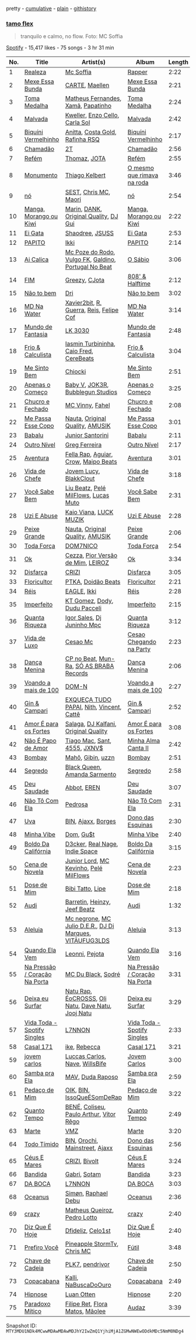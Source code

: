pretty - [cumulative](/playlists/cumulative/37i9dQZF1DX9QOccjUUyGN.md) - [plain](/playlists/plain/37i9dQZF1DX9QOccjUUyGN) - [githistory](https://github.githistory.xyz/mackorone/spotify-playlist-archive/blob/main/playlists/plain/37i9dQZF1DX9QOccjUUyGN)

### [tamo flex](https://open.spotify.com/playlist/37i9dQZF1DX9QOccjUUyGN)

> tranquilo e calmo, no flow\. Foto: MC Soffia

[Spotify](https://open.spotify.com/user/spotify) - 15,417 likes - 75 songs - 3 hr 31 min

| No. | Title | Artist(s) | Album | Length |
|---|---|---|---|---|
| 1 | [Realeza](https://open.spotify.com/track/5OU9MTz2dl9HKJmoxA5dJV) | [Mc Soffia](https://open.spotify.com/artist/2aPCjzfki5HgFLrse785FT) | [Rapper](https://open.spotify.com/album/6QUcLAP54GOcf5ZUoSbUoZ) | 2:22 |
| 2 | [Mexe Essa Bunda](https://open.spotify.com/track/2F6Ri0WOoMiIKx8nhdgXra) | [CARTE](https://open.spotify.com/artist/10lZ3MatShsQGTGHguEA89), [Maellen](https://open.spotify.com/artist/0HMN7572MhSLJU8hM6sA3I) | [Mexe Essa Bunda](https://open.spotify.com/album/05urQftLWCayd6zx2Ljzs4) | 2:21 |
| 3 | [Toma Medalha](https://open.spotify.com/track/4lOmgaoGMVnCbwoFEbmprq) | [Matheus Fernandes](https://open.spotify.com/artist/37mqXU98U5GmH5ZDtlHM1c), [Xamã](https://open.spotify.com/artist/5YwzDz4RJfTiMHS4tdR5Lf), [Papatinho](https://open.spotify.com/artist/0iZz25uH5PLaShpqq84uYv) | [Toma Medalha](https://open.spotify.com/album/4xuvVtj2GA2UMviYkFelOq) | 2:24 |
| 4 | [Malvada](https://open.spotify.com/track/2Xc2eEolkRdSfkMibKwzB1) | [Kweller](https://open.spotify.com/artist/4W4NkfM4A1sX2S2bfYlV07), [Enzo Cello](https://open.spotify.com/artist/5d6V3NZSeR7XZmEkf8inaU), [Carla Sol](https://open.spotify.com/artist/5fsVgeMY2QWGXbNW6rIjgN) | [Malvada](https://open.spotify.com/album/2KQ98Un3h6nEhnLrzFCzHe) | 2:42 |
| 5 | [Biquíni Vermelhinho](https://open.spotify.com/track/56GEKXQqonUY1VlSA2JjCI) | [Anitta](https://open.spotify.com/artist/7FNnA9vBm6EKceENgCGRMb), [Costa Gold](https://open.spotify.com/artist/7q1aEytv83jXNECmyaMhgn), [Rafinha RSQ](https://open.spotify.com/artist/4Fdcah41ppKa37zPM0sA1h) | [Biquíni Vermelhinho](https://open.spotify.com/album/5dVCNTQxOPwNegbahiRPGe) | 2:17 |
| 6 | [Chamadão](https://open.spotify.com/track/7J6AH2dTR9yJExNjBVquOg) | [2T](https://open.spotify.com/artist/3ls0I42IWbgbZFnFCfi21m) | [Chamadão](https://open.spotify.com/album/3c03GdQjBveeEX6MKtoMd5) | 2:56 |
| 7 | [Refém](https://open.spotify.com/track/2UGQrnZhzK47JMsnySGrzU) | [Thomaz](https://open.spotify.com/artist/2Y9JJi5tsqEFAzr1NY9Mag), [JOTA](https://open.spotify.com/artist/4uT4e6Xj84gS0G3PrBw9Fk) | [Refém](https://open.spotify.com/album/6kyEV5CbUdUKGiDRxdKeCf) | 2:55 |
| 8 | [Monumento](https://open.spotify.com/track/0yg0NeuDRodgNUOB1UukKI) | [Thiago Kelbert](https://open.spotify.com/artist/22kCWlXVaiBMYozPgHQhZM) | [O mesmo que rimava na roda](https://open.spotify.com/album/0hAiRHgK81qTe9vEA62ciW) | 3:46 |
| 9 | [nó](https://open.spotify.com/track/0hSN5geEl2wczCdvnw7dZB) | [SEST](https://open.spotify.com/artist/6TaJMoxhKD43q5yWg2XlHQ), [Chris MC](https://open.spotify.com/artist/0obu7Om4zu9ahul5DI4JtY), [Maori](https://open.spotify.com/artist/6cTths3ECGmlGS7SDER6Mg) | [nó](https://open.spotify.com/album/43hIDvs00oVBHd80UplfBD) | 2:54 |
| 10 | [Manga, Morango ou Kiwi](https://open.spotify.com/track/5JIZITyyoY0mRIWgYQ3g27) | [Marin](https://open.spotify.com/artist/5kni0YNAYU6UftGp4Pn077), [DANK](https://open.spotify.com/artist/7tDjxyXj7EWdnnpAVwr2zM), [Original Quality](https://open.spotify.com/artist/5ZTnWo7IY6rdIxm6aTSR84), [DJ Gui](https://open.spotify.com/artist/3ojbgoniv6UU4eR2HM22wK) | [Manga, Morango ou Kiwi](https://open.spotify.com/album/2aSqDpjnIHEWgMmSE32WJ1) | 2:22 |
| 11 | [Ei Gata](https://open.spotify.com/track/38ZvOD8P37Z7nIjFr4Ssg5) | [Shaodree](https://open.spotify.com/artist/4NOi6526Zq6dqCMXaEN0EW), [JSUSS](https://open.spotify.com/artist/2P3mwVBN9WeQ2i4Vc98Gci) | [Ei Gata](https://open.spotify.com/album/4l1N7KmPS3VDbdUmxbQeOn) | 2:53 |
| 12 | [PAPITO](https://open.spotify.com/track/5QFTzGy6JABQ7C7bJPxXKk) | [Ikki](https://open.spotify.com/artist/5uxYttuMvoojMzmPmWWg6T) | [PAPITO](https://open.spotify.com/album/0hQsFPYIuWqz4pfR8UOZyY) | 2:14 |
| 13 | [Ai Calica](https://open.spotify.com/track/65CB461aKF5FvIuuzqUgXu) | [Mc Poze do Rodo](https://open.spotify.com/artist/28ie4NNTa2VW2QV4Zray8M), [Vulgo FK](https://open.spotify.com/artist/27azwwkxutWL1BWMkgNIh0), [Galdino](https://open.spotify.com/artist/0WvTL8PecsD3VxRGuHdSxj), [Portugal No Beat](https://open.spotify.com/artist/71LRKKvAjoc6LyNmob269Q) | [O Sábio](https://open.spotify.com/album/6aONODz5AYfzrNESWC9n4W) | 3:06 |
| 14 | [FIM](https://open.spotify.com/track/3iS1uyJ3IVCt7pVLVBWd1j) | [Greezy](https://open.spotify.com/artist/3exY81LSlWqpL03GFPTEgB), [CJota](https://open.spotify.com/artist/5qvphJwi72TG198xn5VVYH) | [808' & Halftime](https://open.spotify.com/album/4C3YKkNgyUuGCSjeKiyaCC) | 2:12 |
| 15 | [Não to bem](https://open.spotify.com/track/1bSEE8AEa5kus0vv6Eyibf) | [Dri](https://open.spotify.com/artist/0ZS2ehyvFN05jP3MH25l4g) | [Não to bem](https://open.spotify.com/album/6fQ1xC20HDbRUbwXyAySlS) | 3:02 |
| 16 | [MD Na Water](https://open.spotify.com/track/3ssfQQod2LfkS2tjREVTLD) | [Xavier2bit](https://open.spotify.com/artist/5b3JwpsWnUgqkDNAsoJWwV), [R\. Guerra](https://open.spotify.com/artist/0ihqJFsOSMthFAo5T9e4Id), [Reis](https://open.spotify.com/artist/3nBff19fdDxH7M3QsCbheB), [Felipe Cof](https://open.spotify.com/artist/1dlv8OFNAfktrvtYISfnAo) | [MD Na Water](https://open.spotify.com/album/5sTxz91Cbp4ZBirS0zbZlF) | 3:14 |
| 17 | [Mundo de Fantasia](https://open.spotify.com/track/3tan5rgugHRDRkwmHmlU93) | [LK 3030](https://open.spotify.com/artist/1NwOxFPX8X4zAp6gF4K8DD) | [Mundo de Fantasia](https://open.spotify.com/album/2HdtVLARQ9ylHm76OoeCx4) | 2:48 |
| 18 | [Frio & Calculista](https://open.spotify.com/track/4J1c6maTGuWirmGCOgrfsK) | [Iasmin Turbininha](https://open.spotify.com/artist/0HeSaJ2OiMF7ZpdKTkTZF1), [Caio Fred](https://open.spotify.com/artist/7y8GW7hTfyk4FYKJNRJ709), [CereBeats](https://open.spotify.com/artist/4USYf94aCsO66aJqulSV2D) | [Frio & Calculista](https://open.spotify.com/album/3uAl8UgCy8Qgzff4RKl0rP) | 3:04 |
| 19 | [Me Sinto Bem](https://open.spotify.com/track/5bUuh6L8KHJqGmEEfnlsFg) | [Chiocki](https://open.spotify.com/artist/0UFcxMt1Cv90Y1qKpVDT5Z) | [Me Sinto Bem](https://open.spotify.com/album/5WoBEooabtB2ARJDRdABHl) | 2:51 |
| 20 | [Apenas o Começo](https://open.spotify.com/track/6lTq6zVD3RUTkCW0AIy92N) | [Baby V](https://open.spotify.com/artist/2fqG2rNsyOSNUiDeCWIS3U), [JOK3R](https://open.spotify.com/artist/2YvHMMn0rYDvE3rs6dqzhq), [Bubblegun Studios](https://open.spotify.com/artist/4vqazZms8Y4wPQM6rbtOGx) | [Apenas o Começo](https://open.spotify.com/album/7A69JKVv8hLqycZNInl7PW) | 3:25 |
| 21 | [Chucro e Fechado](https://open.spotify.com/track/6PcaG53oajoKzr9CR4UDNZ) | [MC Vinny](https://open.spotify.com/artist/0dNyaMJp0r9zBYG86JgRDI), [Fahel](https://open.spotify.com/artist/6eBQDBWq5rlP76s4TpOHCC) | [Chucro e Fechado](https://open.spotify.com/album/5PlhbWKC7OS0bG9N0euZ9i) | 2:08 |
| 22 | [Me Passa Esse Copo](https://open.spotify.com/track/6353VJ9hZ7ggkUC1IptSvo) | [Nauta](https://open.spotify.com/artist/4AgzhiI0w5c5simIeNuyh4), [Original Quality](https://open.spotify.com/artist/5ZTnWo7IY6rdIxm6aTSR84), [AMUSIK](https://open.spotify.com/artist/48r1nXoaPXPSx1LoM0Rnzl) | [Me Passa Esse Copo](https://open.spotify.com/album/0a82dtHllqFYvIRe0tWMby) | 3:01 |
| 23 | [Babalu](https://open.spotify.com/track/6Y70phr2vlGJblFad3gFmu) | [Junior Santorini](https://open.spotify.com/artist/1iNaOoJmbEQJDrXCfLZI23) | [Babalu](https://open.spotify.com/album/3eF2GaFONEQZaQnGuppUry) | 2:11 |
| 24 | [Outro Nível](https://open.spotify.com/track/2wJtkcZcYq5Axv7dWFT9Lv) | [Greg Ferreira](https://open.spotify.com/artist/2e8RAcYXYt5IStoaaQWcG8) | [Outro Nível](https://open.spotify.com/album/0aBVgFfCQU38XKeJZhoDhh) | 2:17 |
| 25 | [Aventura](https://open.spotify.com/track/0L6qGURgn9HEojpJoSR276) | [Fella Rap](https://open.spotify.com/artist/0qdqMdbxiKiRrQ84Z8RRhB), [Aguiar](https://open.spotify.com/artist/2V5XSRMcoCZTHAoN7ShqmS), [Crow](https://open.spotify.com/artist/44pAmp33rQVeeIcgkHt3bS), [Maipo Beats](https://open.spotify.com/artist/63BTHXg5UTtmmAiAGc0fQx) | [Aventura](https://open.spotify.com/album/54H1arxQvGhWx0vUdzyrNK) | 3:01 |
| 26 | [Vida de Chefe](https://open.spotify.com/track/2amEICbtj99qNjYsURU2dB) | [Jovem Lucy](https://open.spotify.com/artist/0hBRC3XcpaS7YnZyQCLw7Y), [BlakkClout](https://open.spotify.com/artist/4pZ2z5NE2z1vvdRqf7q0Gq) | [Vida de Chefe](https://open.spotify.com/album/62x21AmDCotLt8Ou7lLL02) | 3:18 |
| 27 | [Você Sabe Bem](https://open.spotify.com/track/3tKgIx3VVMmWIYh1PxNHNT) | [Liu Beatz](https://open.spotify.com/artist/106xNJkxSAfb0o8GIt6joQ), [Pelé MilFlows](https://open.spotify.com/artist/4WbHbolEKZIhnkO2xv2Lm0), [Lucas Muto](https://open.spotify.com/artist/56T4EzWjDqignFu9eBdKT4) | [Você Sabe Bem](https://open.spotify.com/album/4cYNYRMKZ8MFIWIaSTId4F) | 2:31 |
| 28 | [Uzi E Abuse](https://open.spotify.com/track/2ExxuGFGjXMuwSYMfsP9Fy) | [Kaio Viana](https://open.spotify.com/artist/2XGuDrQEuJXo3FfBQMeUn4), [LUCK MUZIK](https://open.spotify.com/artist/6D7tQSIfrZtGfHVYesKXvR) | [Uzi E Abuse](https://open.spotify.com/album/3TKnFeFxNE0vjpz0GYFfz3) | 2:28 |
| 29 | [Peixe Grande](https://open.spotify.com/track/4eL2UJw7hlvoxywx4CSL9F) | [Nauta](https://open.spotify.com/artist/4AgzhiI0w5c5simIeNuyh4), [Original Quality](https://open.spotify.com/artist/5ZTnWo7IY6rdIxm6aTSR84), [AMUSIK](https://open.spotify.com/artist/48r1nXoaPXPSx1LoM0Rnzl) | [Peixe Grande](https://open.spotify.com/album/0BVqwfKqX94meCXXWem6XB) | 2:06 |
| 30 | [Toda Força](https://open.spotify.com/track/2kuPQjaLLvpuz4sS7XK7yI) | [DOM7NICO](https://open.spotify.com/artist/2oGllwBi30E8506gcLUohv) | [Toda Força](https://open.spotify.com/album/6YeIiZDWaKsWVvQuyitwjr) | 2:54 |
| 31 | [Ok](https://open.spotify.com/track/5iqGwRFxb6sA6Nft63xl4M) | [Cezza](https://open.spotify.com/artist/5rLw6pCcoJyli9ZYnDFwrV), [Pior Versão de Mim](https://open.spotify.com/artist/3VI6PCewAVll6K4cYoNWt7), [LEIROZ](https://open.spotify.com/artist/5cRriQJijsudb4UimiqQxU) | [Ok](https://open.spotify.com/album/167xAEQlWPafUZ4IgztgMw) | 3:34 |
| 32 | [Disfarça](https://open.spotify.com/track/2kH5vD45RQtkkJv8YPKiq7) | [CRIZI](https://open.spotify.com/artist/1hTAvb0pcopMhAWBWp482O) | [Disfarça](https://open.spotify.com/album/3jG7kKxQkJ0NB3rXfQSLUQ) | 3:05 |
| 33 | [Floricultor](https://open.spotify.com/track/4h8lLunQEZwzwhHJmTLwXJ) | [PTKA](https://open.spotify.com/artist/4ChHh2DTGIbIUciPmoSxej), [Doidão Beats](https://open.spotify.com/artist/1SY2NQQLliQAXoi0YtGZQm) | [Floricultor](https://open.spotify.com/album/0ua1wP0r7JUWkksIfNLGp8) | 2:21 |
| 34 | [Réis](https://open.spotify.com/track/1Y9nwb89W4pskYMFAcgNi0) | [EAGLE](https://open.spotify.com/artist/0ZqMXm6JYztVVqFXvHh7v3), [Ikki](https://open.spotify.com/artist/5uxYttuMvoojMzmPmWWg6T) | [Réis](https://open.spotify.com/album/4tS4vFUJupCi8sMcsKbW5Z) | 2:28 |
| 35 | [Imperfeito](https://open.spotify.com/track/5H41OCQAoCMOWsfQDu9qER) | [KT Gomez](https://open.spotify.com/artist/703CEqKg3mMmHrGvzQhoBY), [Dody](https://open.spotify.com/artist/57zabUYj0PmYHv4YeaeiEs), [Dudu Pacceli](https://open.spotify.com/artist/5O6LBBltqS4jHn90iy85Bj) | [Imperfeito](https://open.spotify.com/album/1G0h6iNeBYcrf5Mm0nJL9x) | 2:15 |
| 36 | [Quanta Riqueza](https://open.spotify.com/track/5ducepktoljPO994NZQDGJ) | [Igor Sales](https://open.spotify.com/artist/2EviHZCzRfYkqh0yzn8GXw), [Dj Juninho Mpc](https://open.spotify.com/artist/7jFRtAYHwvVsYWZnv8AyyZ) | [Quanta Riqueza](https://open.spotify.com/album/5eiWGVE6tFQiv4HhusuxWM) | 3:12 |
| 37 | [Vida de Luxo](https://open.spotify.com/track/4UWNfkKgFd7xKOdZtlBPOp) | [Cesao Mc](https://open.spotify.com/artist/2vBTP2mlmqzuPQ4ksP6h4e) | [Cesao Chegando na Party](https://open.spotify.com/album/3ywpHQZeI3be2SbmwHF7wt) | 2:23 |
| 38 | [Dança Menina](https://open.spotify.com/track/0pNsyFV27plpmQvp2x7Vro) | [CP no Beat](https://open.spotify.com/artist/1ta5CY6ruoV25kWA3Tk2hW), [Mun\-Ra](https://open.spotify.com/artist/0TCMOxaDMS40afITXwbE96), [SÓ AS BRABA Records](https://open.spotify.com/artist/1vzqipvBH39GBswAMRgRgM) | [Dança Menina](https://open.spotify.com/album/00jcsspWRugMHik4I668o3) | 2:06 |
| 39 | [Voando a mais de 100](https://open.spotify.com/track/1PjQSPkgoYVI97QGSucClY) | [DOM\-N](https://open.spotify.com/artist/6m7TXLu0ohU6AOEF7oAh5P) | [Voando a mais de 100](https://open.spotify.com/album/1zU4UqXgfbfb32nt1eVNFO) | 2:27 |
| 40 | [Gin & Campari](https://open.spotify.com/track/6KO5LTv13zmGhUCFNOssKl) | [EXQUEÇA TUDO PAPAI](https://open.spotify.com/artist/5jNs5i0CPbgCqc2ns08z3D), [Nith](https://open.spotify.com/artist/3OZbEO1ofELMzNrleV5Umb), [Vincent](https://open.spotify.com/artist/1oNEmlsYecF27VXffRlXDG), [Cattê](https://open.spotify.com/artist/3zDcpCuml9h74aIOs8Gx2W) | [Gin & Campari](https://open.spotify.com/album/3vetw3P5Zy65WWN5NNEqla) | 2:52 |
| 41 | [Amor É para os Fortes](https://open.spotify.com/track/4C54SVfkqgKio9HgJKlGfT) | [Salaga](https://open.spotify.com/artist/4Pqz6aZYK7On1mzad1vjeG), [DJ Kalfani](https://open.spotify.com/artist/02RSgo6GjUSDChRsq79jTg), [Original Quality](https://open.spotify.com/artist/5ZTnWo7IY6rdIxm6aTSR84) | [Amor É para os Fortes](https://open.spotify.com/album/5FgS2IVNtec0eZ2Yt9ZSuZ) | 3:08 |
| 42 | [Não É Papo de Amor](https://open.spotify.com/track/3JxYJnOrox7cNs1yv0JRZk) | [Tiago Mac](https://open.spotify.com/artist/3GM0VyM1n1qvk0v2PfXX4n), [Sant](https://open.spotify.com/artist/7IlBcKrGUBJ0NKdnbDde89), [4555](https://open.spotify.com/artist/2g8MdRUUgyYMiQyXgz15pa), [JXNV$](https://open.spotify.com/artist/2eYGPD8O1chWmQ92TvdtCW) | [Minha Alma Canta II](https://open.spotify.com/album/67iDr3vGh8OGgheIA6CkKS) | 2:42 |
| 43 | [Bombay](https://open.spotify.com/track/5dq7Ukc63AiAsC4Y9cBpJP) | [Mahô](https://open.spotify.com/artist/5B51c89els1SziVjz1WlLF), [Gibin](https://open.spotify.com/artist/7lC3tO6g2CQhlN0yeDVLDM), [uzzn](https://open.spotify.com/artist/67MmjOmWtHtGANmzJlnvAC) | [Bombay](https://open.spotify.com/album/2HK7NYlKLW42yyRY6I6PYI) | 2:51 |
| 44 | [Segredo](https://open.spotify.com/track/1vQXkWFnyhotk8WhS7gRxA) | [Black Queen](https://open.spotify.com/artist/12jMN5SeE8STo77it3FXWv), [Amanda Sarmento](https://open.spotify.com/artist/2QFGLsI0ugeKkmGSggCr73) | [Segredo](https://open.spotify.com/album/1ASqKOHKRjm5j0qQlSCGz3) | 2:58 |
| 45 | [Deu Saudade](https://open.spotify.com/track/1w3RC48VhtAiYKCiGy88ro) | [Abbot](https://open.spotify.com/artist/1ZcIMjx9kP46pUdFOdjWKQ), [EREN](https://open.spotify.com/artist/2wx6CMJZtsVGvyMngwkoHs) | [Deu Saudade](https://open.spotify.com/album/210kypIEoUxUzSaMEGAkQM) | 3:07 |
| 46 | [Não Tô Com Ela](https://open.spotify.com/track/0AdzI4Q1mx7md7UbYSThKY) | [Pedrosa](https://open.spotify.com/artist/41iSmIaCOZWguy6ZVspcF2) | [Não Tô Com Ela](https://open.spotify.com/album/1VcEx47nWTn5rj7w9VNzev) | 2:31 |
| 47 | [Uva](https://open.spotify.com/track/4r4vZuM0uoQTAK9C5hrDcI) | [BIN](https://open.spotify.com/artist/1WXbiUMl1AT9Inb619xPUg), [Ajaxx](https://open.spotify.com/artist/0y7B2G0jNMGWyQJsOoRMUt), [Borges](https://open.spotify.com/artist/6jBww4kwlSrjaNYP7AQPtX) | [Dono das Esquinas](https://open.spotify.com/album/1A0a8bYGqm5tC4vgSnvDmK) | 2:30 |
| 48 | [Minha Vibe](https://open.spotify.com/track/3dJyxvnh7AhC05MAyotxt1) | [Dom](https://open.spotify.com/artist/4xTYyi8DMAejeE8L10qS1O), [Gu$t](https://open.spotify.com/artist/72JiWyKG5MY6JfrRliaD7p) | [Minha Vibe](https://open.spotify.com/album/09ObdtyOsHF4sKc2B4U6YL) | 2:40 |
| 49 | [Boldo Da Califórnia](https://open.spotify.com/track/6y48SEad7HiBPZdQxYjpiy) | [D3cker](https://open.spotify.com/artist/5YurNLeTXZ7DdkAuNDDZsx), [Real Nage](https://open.spotify.com/artist/5zUzbSkYRVlxgmQ0W9wlKm), [Indie Space](https://open.spotify.com/artist/0W1Rb8JlinMAExLtluwWxr) | [Boldo Da Califórnia](https://open.spotify.com/album/48eRL4e0POFJUmF5WOzDEy) | 3:15 |
| 50 | [Cena de Novela](https://open.spotify.com/track/79bIEshFkFlLaVAXfvotZi) | [Junior Lord](https://open.spotify.com/artist/6rFkZxhheU9l1nODgZm4SP), [MC Kevinho](https://open.spotify.com/artist/1mXAhKnZEdF6rotyyd4GBi), [Pelé MilFlows](https://open.spotify.com/artist/4WbHbolEKZIhnkO2xv2Lm0) | [Cena de Novela](https://open.spotify.com/album/61busd9vyYd74C962UYlzU) | 2:23 |
| 51 | [Dose de Mim](https://open.spotify.com/track/43fxMNRsFOroRjU8rs2c9a) | [Bibi Tatto](https://open.spotify.com/artist/7DMZbnexJOhSBi0WVlIFca), [Lipe](https://open.spotify.com/artist/2rcNASpHwDrTguKeGRWUE3) | [Dose de Mim](https://open.spotify.com/album/6drDpS4S8GkkkV6vWVIMv3) | 2:18 |
| 52 | [Audi](https://open.spotify.com/track/0L5Gjxw6mr8K3pfbmn0mcp) | [Barretin](https://open.spotify.com/artist/12UTl00Nf8KIwZuk75n6Hw), [Heinzy](https://open.spotify.com/artist/6ggdCM7twuPUqhASRIGZ2u), [Jeef Beatz](https://open.spotify.com/artist/4cQelZIsreIHrD5WbvShqa) | [Audi](https://open.spotify.com/album/0gxhN4EMO8FX37xbVCXxeO) | 1:32 |
| 53 | [Aleluia](https://open.spotify.com/track/7yZUAHBEvoE5T9bvVdgu1Y) | [Mc negrone](https://open.spotify.com/artist/660rMB6VLmtOdSBdtm62hw), [MC Julio D.E.R.](https://open.spotify.com/artist/1honjfWrOeLAymPLT3gZEV), [DJ Di Marques](https://open.spotify.com/artist/4CJ3CnKb8dSlzci7eaSOcV), [VITÃUFUG3LDS](https://open.spotify.com/artist/6xrAUD8vhVgjff25UDFHrB) | [Aleluia](https://open.spotify.com/album/0WjGzvIEq8FMnK7GIQhuVU) | 3:13 |
| 54 | [Quando Ela Vem](https://open.spotify.com/track/6hYxdh2fCFEGkAtJAk3Lfx) | [Leonni](https://open.spotify.com/artist/5EOcn9LPh5uAQMJ8NS4kcU), [Pejota](https://open.spotify.com/artist/3W10YNoIzqgJymjc5ULDzu) | [Quando Ela Vem](https://open.spotify.com/album/2HWUCUFaPTLTeXd0qcca3B) | 3:16 |
| 55 | [Na Pressão / Coração Na Porta](https://open.spotify.com/track/2HZwILqL7J4EhVNYlIBr5S) | [MC Du Black](https://open.spotify.com/artist/6v4PBIzRAGaLp43LVureQc), [Sodré](https://open.spotify.com/artist/07qgzS86XBNsyrY6MAVDAc) | [Na Pressão / Coração Na Porta](https://open.spotify.com/album/1dH7L5BxnanQjMWP3umq3y) | 3:31 |
| 56 | [Deixa eu Surfar](https://open.spotify.com/track/1o7vCHc8IPRWqfjwo46SOv) | [Natu Rap](https://open.spotify.com/artist/0PtLgb2wKQeuLHaNftz0mk), [ÉoCROSSS](https://open.spotify.com/artist/48wUBdaDEv211RQW2OU9S0), [Oli Natu](https://open.spotify.com/artist/0JEd9Uq6MbSfxm0fSVi0DC), [Dave Natu](https://open.spotify.com/artist/5O8hHOA4QkxeEt5qMCesBR), [Jooj Natu](https://open.spotify.com/artist/1FfZwqHkk6TjvnHVGMcYHq) | [Deixa eu Surfar](https://open.spotify.com/album/5OBL36a1Sd2BD7sldSZU17) | 3:29 |
| 57 | [Vida Toda \- Spotify Singles](https://open.spotify.com/track/1qxuVUQPbhbp4jDXaN8fJT) | [L7NNON](https://open.spotify.com/artist/0JjPiLQNgAFaEkwoy56B1C) | [Vida Toda \- Spotify Singles](https://open.spotify.com/album/0nA8Q6u0LdcF2vaJt1l3WC) | 2:33 |
| 58 | [Casal 171](https://open.spotify.com/track/4SOomkThSZxyGjQOmZ7EUO) | [ike](https://open.spotify.com/artist/0S1SWWzZUhJk8CsjLI9YuN), [Rebecca](https://open.spotify.com/artist/5MS6HieNmKxzkAM8amE8sr) | [Casal 171](https://open.spotify.com/album/7hC9jL7eYPa1OwjCDu2SGH) | 3:21 |
| 59 | [jovem carlos](https://open.spotify.com/track/3vBHy2FE4tBtKqCb1NudJg) | [Luccas Carlos](https://open.spotify.com/artist/5WFFFHVqeVk5tLuYh2KjQy), [Nave](https://open.spotify.com/artist/2Xpiwporhsl8LXdC96Xs8J), [WillsBife](https://open.spotify.com/artist/3QlBuIqyonbRMU1yZIh7o3) | [Jovem Carlos](https://open.spotify.com/album/2S79VWGQ0XpH00D4cXVVm3) | 3:00 |
| 60 | [Samba pra Ela](https://open.spotify.com/track/7N2TRpu1Yf9Y5Zxy78HA0i) | [MAV](https://open.spotify.com/artist/29X9ETznpo90KEYmabHyqb), [Duda Raposo](https://open.spotify.com/artist/1lzfDKy3AeMGRKPQYQjONS) | [Samba pra Ela](https://open.spotify.com/album/4hkNExTU2gOnW4RZfnrRCa) | 2:59 |
| 61 | [Pedaço de Mim](https://open.spotify.com/track/2fEgPCDD0qRvZeVrY381EW) | [OIK](https://open.spotify.com/artist/1B5n6jsxvFldc6Nq8Wx8VJ), [BIN](https://open.spotify.com/artist/1WXbiUMl1AT9Inb619xPUg), [IssoQueÉSomDeRap](https://open.spotify.com/artist/43DrL9cHm49HEwg85idE2c) | [Pedaço de Mim](https://open.spotify.com/album/0msDENReQijY9ggVdqOw9B) | 3:22 |
| 62 | [Quanto Tempo](https://open.spotify.com/track/0n0OWbupyRBry4z3QVJmM1) | [BENÉ](https://open.spotify.com/artist/7LJwXNjD4WDrgTibppcOKk), [Coliseu](https://open.spotify.com/artist/5Ydr3k96ckQsVzAWEdHf6F), [Paulo Arthur](https://open.spotify.com/artist/1mM60Kn9oT7soffYbS1blg), [Vítor Rêgo](https://open.spotify.com/artist/3GfexUs7NHwpx7eP0VAXlS) | [Quanto Tempo](https://open.spotify.com/album/43eI1ai8gcFEYDOzH2ZZrd) | 2:49 |
| 63 | [Marte](https://open.spotify.com/track/77Dr548oQBYjy5zbVyn8QL) | [VMZ](https://open.spotify.com/artist/5sgcRRQA3HrL1AVk6oMUeg) | [Marte](https://open.spotify.com/album/7LwqaFIUzOj366DPg81IAJ) | 3:20 |
| 64 | [Todo Tímido](https://open.spotify.com/track/6xs35sD9WnoShqmJXfOj27) | [BIN](https://open.spotify.com/artist/1WXbiUMl1AT9Inb619xPUg), [Orochi](https://open.spotify.com/artist/3rfM2cGqF6DB0kUyytMkXx), [Mainstreet](https://open.spotify.com/artist/25XJqeReVV38w0tR04GGBd), [Ajaxx](https://open.spotify.com/artist/0y7B2G0jNMGWyQJsOoRMUt) | [Dono das Esquinas](https://open.spotify.com/album/1A0a8bYGqm5tC4vgSnvDmK) | 2:56 |
| 65 | [Céus E Mares](https://open.spotify.com/track/6DKI3BjNtX9FZkHdYk0f2n) | [CRIZI](https://open.spotify.com/artist/1hTAvb0pcopMhAWBWp482O), [Bivolt](https://open.spotify.com/artist/0mQoWD18BxzhN8kr1cNwgQ) | [Céus E Mares](https://open.spotify.com/album/0gNHg2iSTFY5kvlrO1RprQ) | 3:24 |
| 66 | [Bandida](https://open.spotify.com/track/5nzxFD95Uijg8YyhRGYylY) | [Gabri](https://open.spotify.com/artist/3i468cz7CVoisTnRQV6TDB), [Sotam](https://open.spotify.com/artist/0xKbHuoAoxvPu5uGax4d9l) | [Bandida](https://open.spotify.com/album/675uZGQiA6OGmEt8LsG70p) | 3:23 |
| 67 | [DA BOCA](https://open.spotify.com/track/4lytAWvGKl5MZLUC08oxPG) | [L7NNON](https://open.spotify.com/artist/0JjPiLQNgAFaEkwoy56B1C) | [DA BOCA](https://open.spotify.com/album/6SNXgjj1BIAWtQqJfVAUSn) | 3:03 |
| 68 | [Oceanus](https://open.spotify.com/track/32ypjzrT9WfnhSxlNodKg9) | [Simøn](https://open.spotify.com/artist/6KYSq6KA65FmCpiu0CP7bA), [Raphael Debu](https://open.spotify.com/artist/3SFVjX6fehw8ZmM9qUaGCT) | [Oceanus](https://open.spotify.com/album/7tw6PVjK16c59IsgytFOhx) | 2:36 |
| 69 | [crazy](https://open.spotify.com/track/52dY05m7cPZN8T5ScOLOFy) | [Matheus Queiroz](https://open.spotify.com/artist/42M14UjNCtQbaa0L3t2lN7), [Pedro Lotto](https://open.spotify.com/artist/23ot0eI6ByBW6LrlBfr2bm) | [crazy](https://open.spotify.com/album/64F5xEtg6S83eBCStQWHZ7) | 2:40 |
| 70 | [Diz Que É Hoje](https://open.spotify.com/track/2YPwu0slihNBAQYo5gSgVO) | [Dfideliz](https://open.spotify.com/artist/0oNOkdVXXFaWC9tPb7Ol10), [Celo1st](https://open.spotify.com/artist/6RC5tRbakJ46EExHuPmxzK) | [Diz Que É Hoje](https://open.spotify.com/album/3wgROhviX3TOIL26EgEW8b) | 2:40 |
| 71 | [Prefiro Você](https://open.spotify.com/track/0VvnJAiWr7jeaZoTB5AdyE) | [Pineapple StormTv](https://open.spotify.com/artist/09U6hmCerKcIJrixubiBjm), [Chris MC](https://open.spotify.com/artist/0obu7Om4zu9ahul5DI4JtY) | [Fútil](https://open.spotify.com/album/1AhTSU8nfVwEI0OSHTIxjp) | 3:48 |
| 72 | [Chave de Cadeia](https://open.spotify.com/track/6XRged6KRZkNbIpA2AOgpm) | [PLK7](https://open.spotify.com/artist/4v0wQZyK4WxpNhCjznfei0), [pendrivor](https://open.spotify.com/artist/3zyXj4o6FSswzuBxmTbIKs) | [Chave de Cadeia](https://open.spotify.com/album/4KpvRhz2VZaqtCACmRmJ5g) | 2:50 |
| 73 | [Copacabana](https://open.spotify.com/track/2dDz08vDQyOJ7tX4oE0xnW) | [Kalli](https://open.spotify.com/artist/3BD2ifHl4tkgwVU5KIlR5I), [NaBuscaDoOuro](https://open.spotify.com/artist/5MsYZJftF2EukeaOmEpI9S) | [Copacabana](https://open.spotify.com/album/0tNl0J8LP33Y8BIBqfq7c5) | 2:49 |
| 74 | [Hipnose](https://open.spotify.com/track/1ubU6gRxFpJnsRItc8xsuY) | [Luan Otten](https://open.spotify.com/artist/7tcFzUKSICkJWCZzWs4htq) | [Hipnose](https://open.spotify.com/album/2owSlIajiBkqrWogBPXykn) | 2:20 |
| 75 | [Paradoxo Mítico](https://open.spotify.com/track/4m1V2JVYzrfUuJrVY8n5MS) | [Filipe Ret](https://open.spotify.com/artist/7gJN8W0589FisSYJS17K54), [Flora Matos](https://open.spotify.com/artist/5Znx4PG5UsUitigaJnmZX3), [Mãolee](https://open.spotify.com/artist/72aE07MxpePfCELo4vGZcK) | [Audaz](https://open.spotify.com/album/5qRuTVCxtZJ1HK0mdIUSAa) | 3:39 |

Snapshot ID: `MTY3MDU1NDk4MCwwMDAwMDAwMDJhY2IwZmQ1YjhiMjA1ZGMwNWEwODdkMDc5NmM0NDg4`
